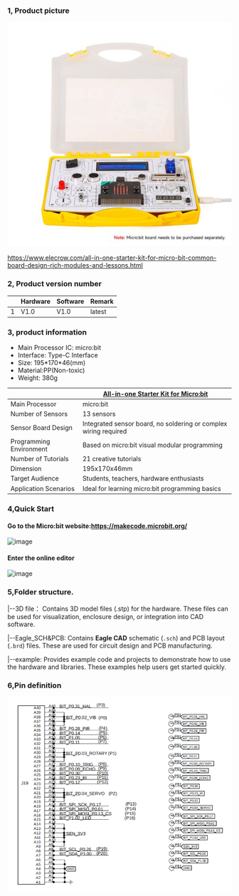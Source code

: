 ### 1, Product picture

![all-in-one_starter_kit_for_microbit_without_board1](all-in-one_starter_kit_for_microbit_without_board1.jpg)

https://www.elecrow.com/all-in-one-starter-kit-for-micro-bit-common-board-design-rich-modules-and-lessons.html

### 2, Product version number

|      | Hardware | Software | Remark |
| ---- | -------- | -------- | ------ |
| 1    | V1.0     | V1.0     | latest |

### 3, product information

- Main Processor IC: micro:bit
- Interface: Type-C Interface
- Size: 195\*170*46(mm)
- Material:PP(Non-toxic)
- Weight: 380g

|                         | [All-in-one Starter Kit for Micro:bit](https://www.elecrow.com/all-in-one-starter-kit-for-micro-bit-common-board-design-rich-modules-and-lessons.html) |
| ----------------------- | ------------------------------------------------------------ |
| Main Processor          | micro:bit                                                    |
| Number of Sensors       | 13 sensors                                                   |
| Sensor Board Design     | Integrated sensor board, no soldering or complex wiring required |
| Programming Environment | Based on micro:bit visual modular programming                |
| Number of Tutorials     | 21 creative tutorials                                        |
| Dimension               | 195x170x46mm                                                 |
| Target Audience         | Students, teachers, hardware enthusiasts                     |
| Application Scenarios   | Ideal for learning micro:bit programming basics              |

### 4,Quick Start

#### Go to the Micro:bit website:https://makecode.microbit.org/
![image](https://github.com/user-attachments/assets/252c1e46-f6a5-49fd-a748-4342a892568c)


#### Enter the online editor
![image](https://github.com/user-attachments/assets/5c67f1f8-096f-4401-8a5a-7409f00effaf)



### 5,Folder structure.

|--3D file： Contains 3D model files (.stp) for the hardware. These files can be used for visualization, enclosure design, or integration into CAD software.

|--Eagle_SCH&PCB: Contains **Eagle CAD** schematic (`.sch`) and PCB layout (`.brd`) files. These are used for circuit design and PCB manufacturing.

|--example: Provides example code and projects to demonstrate how to use the hardware and libraries. These examples help users get started quickly.



### 6,Pin definition

![Snipaste_2025-06-20_19-11-14](Snipaste_2025-06-20_19-11-14.png)
